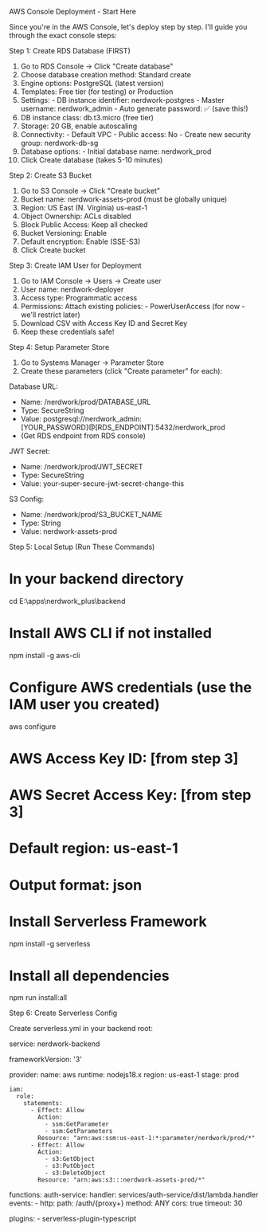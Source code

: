 AWS Console Deployment - Start Here

  Since you're in the AWS Console, let's deploy step by step. I'll guide you through
  the exact console steps:

  Step 1: Create RDS Database (FIRST)

  1. Go to RDS Console → Click "Create database"
  2. Choose database creation method: Standard create
  3. Engine options: PostgreSQL (latest version)
  4. Templates: Free tier (for testing) or Production
  5. Settings:
    - DB instance identifier: nerdwork-postgres
    - Master username: nerdwork_admin
    - Auto generate password: ✅ (save this!)
  6. DB instance class: db.t3.micro (free tier)
  7. Storage: 20 GB, enable autoscaling
  8. Connectivity:
    - Default VPC
    - Public access: No
    - Create new security group: nerdwork-db-sg
  9. Database options:
    - Initial database name: nerdwork_prod
  10. Click Create database (takes 5-10 minutes)

  Step 2: Create S3 Bucket

  1. Go to S3 Console → Click "Create bucket"
  2. Bucket name: nerdwork-assets-prod (must be globally unique)
  3. Region: US East (N. Virginia) us-east-1
  4. Object Ownership: ACLs disabled
  5. Block Public Access: Keep all checked
  6. Bucket Versioning: Enable
  7. Default encryption: Enable (SSE-S3)
  8. Click Create bucket

  Step 3: Create IAM User for Deployment

  1. Go to IAM Console → Users → Create user
  2. User name: nerdwork-deployer
  3. Access type: Programmatic access
  4. Permissions: Attach existing policies:
    - PowerUserAccess (for now - we'll restrict later)
  5. Download CSV with Access Key ID and Secret Key
  6. Keep these credentials safe!

  Step 4: Setup Parameter Store

  1. Go to Systems Manager → Parameter Store
  2. Create these parameters (click "Create parameter" for each):

  Database URL:
  - Name: /nerdwork/prod/DATABASE_URL
  - Type: SecureString
  - Value:
  postgresql://nerdwork_admin:[YOUR_PASSWORD]@[RDS_ENDPOINT]:5432/nerdwork_prod
  - (Get RDS endpoint from RDS console)

  JWT Secret:
  - Name: /nerdwork/prod/JWT_SECRET
  - Type: SecureString
  - Value: your-super-secure-jwt-secret-change-this

  S3 Config:
  - Name: /nerdwork/prod/S3_BUCKET_NAME
  - Type: String
  - Value: nerdwork-assets-prod

  Step 5: Local Setup (Run These Commands)

  # In your backend directory
  cd E:\apps\nerdwork_plus\backend

  # Install AWS CLI if not installed
  npm install -g aws-cli

  # Configure AWS credentials (use the IAM user you created)
  aws configure
  # AWS Access Key ID: [from step 3]
  # AWS Secret Access Key: [from step 3]
  # Default region: us-east-1
  # Output format: json

  # Install Serverless Framework
  npm install -g serverless

  # Install all dependencies
  npm run install:all

  Step 6: Create Serverless Config

  Create serverless.yml in your backend root:

  service: nerdwork-backend

  frameworkVersion: '3'

  provider:
    name: aws
    runtime: nodejs18.x
    region: us-east-1
    stage: prod

    iam:
      role:
        statements:
          - Effect: Allow
            Action:
              - ssm:GetParameter
              - ssm:GetParameters
            Resource: "arn:aws:ssm:us-east-1:*:parameter/nerdwork/prod/*"
          - Effect: Allow
            Action:
              - s3:GetObject
              - s3:PutObject
              - s3:DeleteObject
            Resource: "arn:aws:s3:::nerdwork-assets-prod/*"

  functions:
    auth-service:
      handler: services/auth-service/dist/lambda.handler
      events:
        - http:
            path: /auth/{proxy+}
            method: ANY
            cors: true
      timeout: 30

  plugins:
    - serverless-plugin-typescript